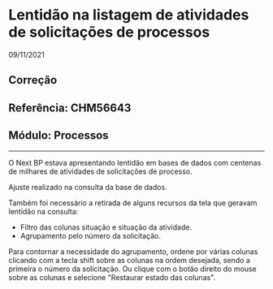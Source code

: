 # Lentidão na listagem de atividades de solicitações de processos
09/11/2021
## Correção
## Referência: CHM56643
## Módulo: Processos
***

O Next BP estava apresentando lentidão em bases de dados com centenas de milhares de atividades de solicitações de processo.

Ajuste realizado na consulta da base de dados.

Também foi necessário a retirada de alguns recursos da tela que geravam lentidão na consulta:

* Filtro das colunas situação e situação da atividade.
* Agrupamento pelo número da solicitação.

Para contornar a necessidade do agrupamento, ordene por várias colunas clicando com a tecla shift sobre as colunas na ordem desejada, sendo a primeira o número da solicitação. Ou clique com o botão direito do mouse sobre as colunas e selecione "Restaurar estado das colunas".

